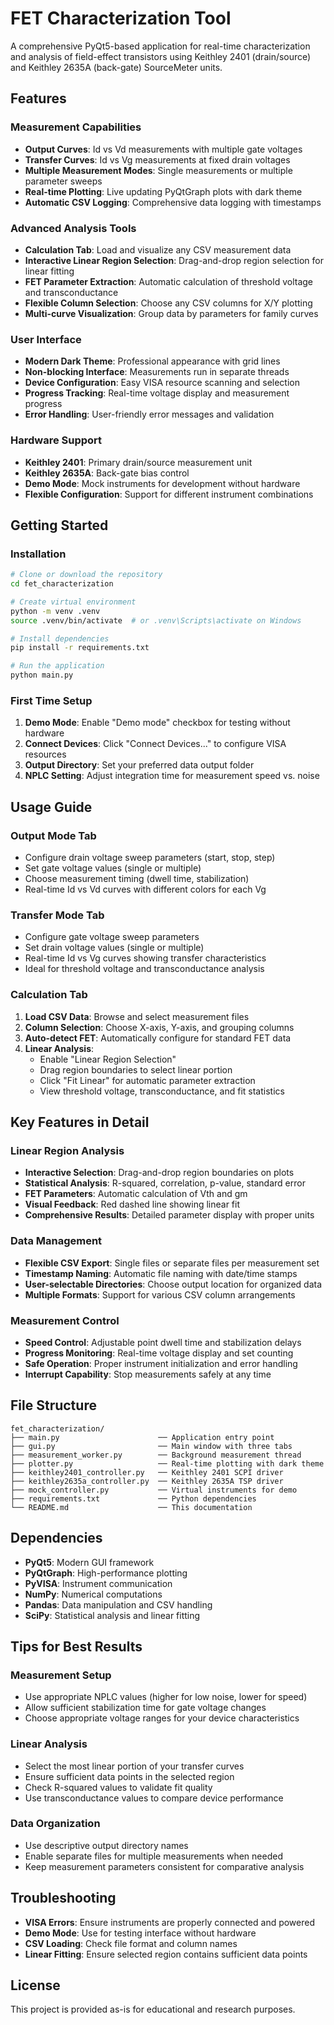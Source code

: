 # FET Characterization Tool

A comprehensive PyQt5-based application for real-time characterization and analysis of field-effect transistors using Keithley 2401 (drain/source) and Keithley 2635A (back-gate) SourceMeter units.

## Features

### **Measurement Capabilities**
* **Output Curves**: Id vs Vd measurements with multiple gate voltages
* **Transfer Curves**: Id vs Vg measurements at fixed drain voltages
* **Multiple Measurement Modes**: Single measurements or multiple parameter sweeps
* **Real-time Plotting**: Live updating PyQtGraph plots with dark theme
* **Automatic CSV Logging**: Comprehensive data logging with timestamps

### **Advanced Analysis Tools**
* **Calculation Tab**: Load and visualize any CSV measurement data
* **Interactive Linear Region Selection**: Drag-and-drop region selection for linear fitting
* **FET Parameter Extraction**: Automatic calculation of threshold voltage and transconductance
* **Flexible Column Selection**: Choose any CSV columns for X/Y plotting
* **Multi-curve Visualization**: Group data by parameters for family curves

### **User Interface**
* **Modern Dark Theme**: Professional appearance with grid lines
* **Non-blocking Interface**: Measurements run in separate threads
* **Device Configuration**: Easy VISA resource scanning and selection
* **Progress Tracking**: Real-time voltage display and measurement progress
* **Error Handling**: User-friendly error messages and validation

### **Hardware Support**
* **Keithley 2401**: Primary drain/source measurement unit
* **Keithley 2635A**: Back-gate bias control
* **Demo Mode**: Mock instruments for development without hardware
* **Flexible Configuration**: Support for different instrument combinations

## Getting Started

### Installation
```bash
# Clone or download the repository
cd fet_characterization

# Create virtual environment
python -m venv .venv
source .venv/bin/activate  # or .venv\Scripts\activate on Windows

# Install dependencies
pip install -r requirements.txt

# Run the application
python main.py
```

### First Time Setup
1. **Demo Mode**: Enable "Demo mode" checkbox for testing without hardware
2. **Connect Devices**: Click "Connect Devices..." to configure VISA resources
3. **Output Directory**: Set your preferred data output folder
4. **NPLC Setting**: Adjust integration time for measurement speed vs. noise

## Usage Guide

### **Output Mode Tab**
- Configure drain voltage sweep parameters (start, stop, step)
- Set gate voltage values (single or multiple)
- Choose measurement timing (dwell time, stabilization)
- Real-time Id vs Vd curves with different colors for each Vg

### **Transfer Mode Tab**
- Configure gate voltage sweep parameters
- Set drain voltage values (single or multiple)
- Real-time Id vs Vg curves showing transfer characteristics
- Ideal for threshold voltage and transconductance analysis

### **Calculation Tab**
1. **Load CSV Data**: Browse and select measurement files
2. **Column Selection**: Choose X-axis, Y-axis, and grouping columns
3. **Auto-detect FET**: Automatically configure for standard FET data
4. **Linear Analysis**: 
   - Enable "Linear Region Selection"
   - Drag region boundaries to select linear portion
   - Click "Fit Linear" for automatic parameter extraction
   - View threshold voltage, transconductance, and fit statistics

## Key Features in Detail

### **Linear Region Analysis**
- **Interactive Selection**: Drag-and-drop region boundaries on plots
- **Statistical Analysis**: R-squared, correlation, p-value, standard error
- **FET Parameters**: Automatic calculation of Vth and gm
- **Visual Feedback**: Red dashed line showing linear fit
- **Comprehensive Results**: Detailed parameter display with proper units

### **Data Management**
- **Flexible CSV Export**: Single files or separate files per measurement set
- **Timestamp Naming**: Automatic file naming with date/time stamps
- **User-selectable Directories**: Choose output location for organized data
- **Multiple Formats**: Support for various CSV column arrangements

### **Measurement Control**
- **Speed Control**: Adjustable point dwell time and stabilization delays
- **Progress Monitoring**: Real-time voltage display and set counting
- **Safe Operation**: Proper instrument initialization and error handling
- **Interrupt Capability**: Stop measurements safely at any time

## File Structure

```
fet_characterization/
├── main.py                      ── Application entry point
├── gui.py                       ── Main window with three tabs
├── measurement_worker.py        ── Background measurement thread
├── plotter.py                   ── Real-time plotting with dark theme
├── keithley2401_controller.py   ── Keithley 2401 SCPI driver
├── keithley2635a_controller.py  ── Keithley 2635A TSP driver
├── mock_controller.py           ── Virtual instruments for demo
├── requirements.txt             ── Python dependencies
└── README.md                    ── This documentation
```

## Dependencies

- **PyQt5**: Modern GUI framework
- **PyQtGraph**: High-performance plotting
- **PyVISA**: Instrument communication
- **NumPy**: Numerical computations
- **Pandas**: Data manipulation and CSV handling
- **SciPy**: Statistical analysis and linear fitting

## Tips for Best Results

### **Measurement Setup**
- Use appropriate NPLC values (higher for low noise, lower for speed)
- Allow sufficient stabilization time for gate voltage changes
- Choose appropriate voltage ranges for your device characteristics

### **Linear Analysis**
- Select the most linear portion of your transfer curves
- Ensure sufficient data points in the selected region
- Check R-squared values to validate fit quality
- Use transconductance values to compare device performance

### **Data Organization**
- Use descriptive output directory names
- Enable separate files for multiple measurements when needed
- Keep measurement parameters consistent for comparative analysis

## Troubleshooting

- **VISA Errors**: Ensure instruments are properly connected and powered
- **Demo Mode**: Use for testing interface without hardware
- **CSV Loading**: Check file format and column names
- **Linear Fitting**: Ensure selected region contains sufficient data points

## License

This project is provided as-is for educational and research purposes.

